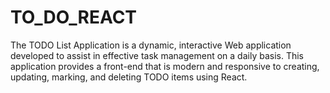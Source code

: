 # TO_DO_REACT
The TODO List Application is a dynamic, interactive Web application developed to assist in effective task management on a daily basis. This application provides a front-end that is modern and responsive to creating, updating, marking, and deleting TODO items using React.
